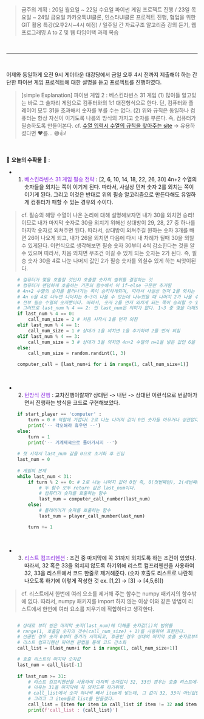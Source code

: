 >금주의 계획 : 20일 월요일 ~ 22일 수요일 파이썬 게임 프로젝트 진행 / 23일 목요일 ~ 24일 금요일 카카오톡UI클론, 인스타UI클론 프로젝트 진행, 협업을 위한 GIT 활용 특강(오후2시~4시 예정) / 일주일 간 자료구조 알고리즘 강의 듣기, 웹 프로그래밍 A to Z 및 웹 타임어택 과제 복습

<br>

------------------------

<br>


어제와 동일하게 오전 9시 게더타운 대강당에서 금일 오후 4시 전까지 제출해야 하는 간단한 파이썬 게임 프로젝트에 대한 설명을 듣고 프로젝트를 진행하였다.

>[simple Explanation]
파이썬 게임 2 : 베스킨라빈스 31 게임
(1) 많이들 알고있는 바로 그 술자리 게임으로 컴퓨터와의 1:1 대전형식으로 한다. 단, 컴퓨터와 플레이어 모두 31을 초과해서 숫자를 부를 수는 없다.
(2) 위와 규칙은 동일하나 컴퓨터는 항상 자신이 이기도록 나름의 방식의 가지고 숫자를 부른다. 즉, 컴퓨터가 필승하도록 만들어본다.
cf. [수열 입력시 수열의 규칙을 찾아주는 site](http://oeis.org/)  -> 유용하셨다면 ❤️를... 😅👍!

<br>

🍇 **오늘의 수확물** 🍇 : 


- 1) <span style='color:#8A2BE2'>베스킨라빈스 31 게임 필승 전략</span> : [2, 6, 10, 14, 18, 22, 26, 30] 4n+2 수열의 숫자들을 외치는 쪽이 이기게 된다. 따라서, 사실상 먼저 숫자 2를 외치는 쪽이 이기게 된다. 그리고 이것은 반대로 위의 필승 알고리즘으로 만든다해도 유일하게 컴퓨터가 패할 수 있는 경우의 수이다.

>cf. 필승의 해당 수열이 나온 논리에 대해 설명해보자면 내가 30을 외치면 승리! 이므로 내가 마지막 숫자로 30을 외치기 위해선 상대방이 29, 28, 27 중 하나를 마지막 숫자로 외쳐주면 된다. 따라서, 상대방이 외쳐주길 원하는 숫자 3개를 빼면 26이 나오게 되고, 내가 26을 외치면 다음에 다시 내 차례가 될때 30을 외칠 수 있게된다. 이런식으로 생각해보면 필승 숫자 30부터 4씩 감소한다는 것을 알 수 있으며 따라서, 처음 외치면 무조건 이길 수 있게 되는 숫자는 2가 된다. 즉, 필승 숫자 30을 4로 나눈 나머지 값인 2가 필승 숫자를 외칠수 있게 하는 씨앗이된다.

```python
    # 컴퓨터가 몇을 호출할 것인지 호출할 숫자의 범위를 결정하는 것
    # 컴퓨터가 랜덤하게 호출하는 기존의 함수에서 이 if~else 구문만 추가됨
    # 4n+2 수열의 숫자를 불러나가는 쪽이 승리하게되며, 따라서 사실상 먼저 2를 외치는 쪽이 승리할 수 있음
    # 4n n을 4로 나누면 나머지는 0~3이 나올 수 있는데 나누었을 때 나머지 2가 나올 수 있는 숫자는 2를 제외하고는 
    # 전부 필승 수열의 숫자뿐이다. 따라서, 숫자 2를 먼저 외치게 되는 쪽이 승리할 수 있게 된다.
    # 그러므로 last_num % 4 == 2: 인 last_num은 의미가 없다. 1~3 중 몇을 더해도 지기 때문.
    if last_num % 4 == 0:
        call_num_size = 2 # 처음 시작시 2를 먼저 외침
    elif last_num % 4 == 1:
        call_num_size = 1 # 상대가 1을 외치면 1을 추가하여 2를 먼저 외침
    elif last_num % 4 == 3:
        call_num_size = 3 # 상대가 3을 외치면 4n+2 수열의 n=1을 넣은 값인 6을 외치도록 3을 추가함
    else:
        call_num_size = random.randint(1, 3)

    computer_call = [last_num+i for i in range(1, call_num_size+1)]
```

<br>

- 2) <span style='color:#8A2BE2'>턴방식 진행</span> : 교차진행이랄까? 상대턴 -> 내턴 -> 상대턴 이런식으로 번갈아가면서 진행하는 방식을 코드로 구현해보았다.

```python
    if start_player == 'computer' :
        turn = 0 # 역할에 가깝다( 2로 나눈 나머지 값이 0인 숫자들 아무거나 상관없다. 짝수! 단, 그 숫자+1한 숫자를 플레이어의 숫자로 부여해 주어야 한다. 홀수!)
        print('-- 각오해라 휴우먼 --')
    else:
        turn = 1
        print('-- 기계제국으로 돌아가시지 --')
    
    # 첫 시작시 last_num 값을 0으로 초기화 후 진입
    last_num = 0
    
    # 게임의 본체
    while last_num < 31:
        if turn % 2 == 0: # 2로 나눈 나머지 값이 0인 즉, 0(첫번째턴), 2(세번째턴), 4(다섯번째턴) 이런식으로 번갈아 턴을 진행할 수 있게 한다.
            # 두 함수 모두 return 값은 last_num이다.
            # 컴퓨터가 숫자를 호출하는 함수
            last_num = computer_call_number(last_num)
        else:
            # 플레이어가 숫자를 호출하는 함수
            last_num = player_call_number(last_num)

        turn += 1
```


<br>


- 3) <span style='color:#8A2BE2'>리스트 컴프리헨션</span> : 조건 중 마지막에 꼭 31까지 외치도록 하는 조건이 있었다. 따라서, 32 혹은 33을 외치지 않도록 하기위해 리스트 컴프리헨션을 사용하여 32, 33을 리스트에서 코드 한줄로 제거해준다.  (숫자 호출도 리스트로 나란히 나오도록 하기에 이렇게 작성한 것 ex. [1,2] -> [3] -> [4,5,6]])

>cf. 리스트에서 한번에 여러 요소를 제거해 주는 함수는 numpy 패키지의 함수밖에 없다. 따라서, numpy 패키지를 import 하지 않는 이상 이와 같은 방법이 리스트에서 한번에 여러 요소를 지우기에 적합하다고 생각한다.

```python

    # 상대로 부터 받은 마지막 숫자(last_num)에 더해줄 숫자값(i)의 범위를 
    # range(1, 호출할 숫자의 갯수(call_num_size) + 1)를 사용하여 표현한다.
    # 선공인 경우 숫자 0부터 증가가 시작되고, 후공인 경우 상대의 마지막 호출 숫자로부터 증가가 시작된다. 
    # 리스트 컴프리헨션 파이썬 문법을 통해 코드 간소화
    call_list = [last_num+i for i in range(1, call_num_size+1)] 

    # 호출 리스트의 마지막 숫자값
    last_num = call_list[-1]
    
    if last_num >= 31:
        # 리스트 컴프리헨션을 사용하여 마지막 숫자값이 32, 33인 경우는 호출 리스트에서 제외한다. 
        # 이유는 31을 마지막에 꼭 외치도록 하기위해.
        # call_list에서 숫자 하나씩 빼서 item에 넣는데, 그 값이 32, 33이 아닌값만 넣겠다.
        # 그리고 그 item들로 list를 만들겠다.
        call_list = [item for item in call_list if item != 32 and item != 33] 
        print(f'call_list : {call_list}')
```






